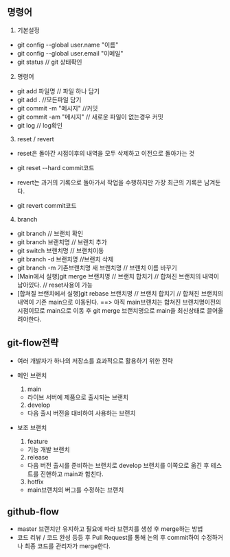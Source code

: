## **명령어**

1. 기본설정

- git config --global user.name "이름"
- git config --global user.email "이메일"
- git status // git 상태확인

2. 명령어

- git add 파일명 // 파일 하나 담기
- git add . //모든파일 담기
- git commit -m "메시지" //커밋
- git commit -am "메시지" // 새로운 파일이 없는경우 커밋
- git log // log확인

3. reset / revert

- reset은 돌아간 시점이후의 내역을 모두 삭제하고 이전으로 돌아가는 것
- git reset --hard commit코드

- revert는 과거의 기록으로 돌아가서 작업을 수행하지만 가장 최근의 기록은 남겨둔다.
- git revert commit코드

4. branch

- git branch // 브랜치 확인
- git branch 브랜치명 // 브랜치 추가
- git switch 브랜치명 // 브랜치이동
- git branch -d 브랜치명 //브랜치 삭제
- git branch -m 기존브랜치명 새 브랜치명 // 브랜치 이름 바꾸기
- [Main에서 실행]git merge 브랜치명 // 브랜치 합치기 // 합쳐진 브랜치의 내역이 남아있다. // reset사용이 가능
- [합쳐질 브랜치에서 실행]git rebase 브랜치명 // 브랜치 합치기 // 합쳐진 브랜치의 내역이 기존 main으로 이동된다. ==> 아직 main브랜치는 합쳐진 브랜치명이전의 시점이므로 main으로 이동 후
  git merge 브랜치명으로 main을 최신상태로 끌어올려야한다.

## **git-flow전략**

- 여러 개발자가 하나의 저장소를 효과적으로 활용하기 위한 전략
- 메인 브랜치

  1. main

  - 라이브 서버에 제품으로 출시되는 브랜치

  2. develop

  - 다음 출시 버전을 대비하여 사용하는 브랜치

- 보조 브랜치

  1. feature

  - 기능 개발 브랜치

  2. release

  - 다음 버전 출시를 준비하는 브랜치로 develop 브랜치를 이쪽으로 옮긴 후 테스트를 진핸하고 main과 합친다.

  3. hotfix

  - main브랜치의 버그를 수정하는 브랜치

## **github-flow**

- master 브랜치만 유지하고 필요에 따라 브랜치를 생성 후 merge하는 방법
- 코드 리뷰 / 코드 완성 등등 후 Pull Request를 통해 논의 후 commit하여 수정하거나 최종 코드를 관리자가 merge한다.
